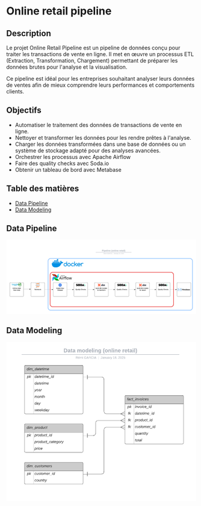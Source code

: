 # Online retail pipeline

## Description

Le projet Online Retail Pipeline est un pipeline de données conçu pour traiter les transactions de vente en ligne. 
Il met en œuvre un processus ETL (Extraction, Transformation, Chargement) permettant de préparer les données brutes pour l'analyse et la visualisation. 

Ce pipeline est idéal pour les entreprises souhaitant analyser leurs données de ventes afin de mieux comprendre leurs performances et comportements clients.

## Objectifs

- Automatiser le traitement des données de transactions de vente en ligne.
- Nettoyer et transformer les données pour les rendre prêtes à l'analyse.
- Charger les données transformées dans une base de données ou un système de stockage adapté pour des analyses avancées.
- Orchestrer les processus avec Apache Airflow
- Faire des quality checks avec Soda.io
- Obtenir un tableau de bord avec Metabase


## Table des matières

- [Data Pipeline](#data-pipeline)
- [Data Modeling](#data-modeling)

## Data Pipeline

![](images/Pipeline-Online-Retail.png)

## Data Modeling

![](images/Data-Modeling-Online-Retail.png)

